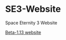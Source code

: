 # SE3-Website
 Space Eternity 3 Website

[Beta-1.13 website](https://se3website-beta113.netlify.app/)
